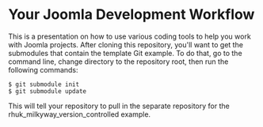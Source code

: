 # Your Joomla Development Workflow

This is a presentation on how to use various coding tools to help you work with Joomla projects. After cloning this repository, you'll want to get the submodules that contain the template Git example. To do that, go to the command line, change directory to the repository root, then run the following commands:

	$ git submodule init
	$ git submodule update

This will tell your repository to pull in the separate repository for the rhuk\_milkyway\_version\_controlled example.
